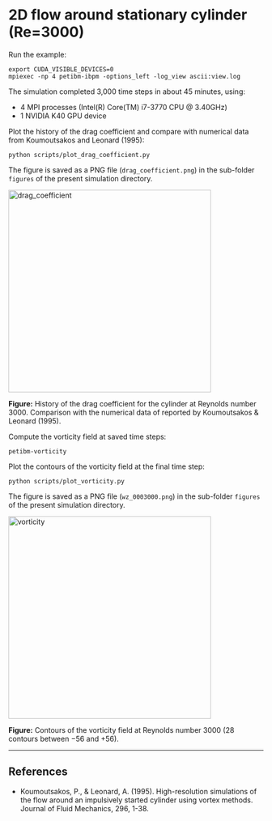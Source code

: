 # 2D flow around stationary cylinder (Re=3000)

Run the example:

```shell
export CUDA_VISIBLE_DEVICES=0
mpiexec -np 4 petibm-ibpm -options_left -log_view ascii:view.log
```

The simulation completed 3,000 time steps in about 45 minutes, using:

* 4 MPI processes (Intel(R) Core(TM) i7-3770 CPU @ 3.40GHz)
* 1 NVIDIA K40 GPU device

Plot the history of the drag coefficient and compare with numerical data from Koumoutsakos and Leonard (1995):

```shell
python scripts/plot_drag_coefficient.py
```

The figure is saved as a PNG file (`drag_coefficient.png`) in the sub-folder `figures` of the present simulation directory.

<img src="figures/drag_coefficient.png" alt="drag_coefficient" width="400">

**Figure:** History of the drag coefficient for the cylinder at Reynolds number $3000$. Comparison with the numerical data of reported by Koumoutsakos & Leonard (1995).

Compute the vorticity field at saved time steps:

```shell
petibm-vorticity
```

Plot the contours of the vorticity field at the final time step:

```shell
python scripts/plot_vorticity.py
```

The figure is saved as a PNG file (`wz_0003000.png`) in the sub-folder `figures` of the present simulation directory.

<img src="figures/wz_0003000.png" alt="vorticity" width="400">

**Figure:** Contours of the vorticity field at Reynolds number $3000$ ($28$ contours between $-56$ and $+56$).

---

## References

* Koumoutsakos, P., & Leonard, A. (1995). High-resolution simulations of the flow around an impulsively started cylinder using vortex methods. Journal of Fluid Mechanics, 296, 1-38.

